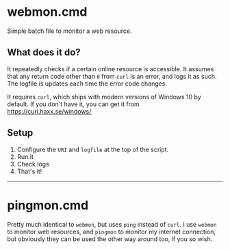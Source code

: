 # webmon.cmd
Simple batch file to monitor a web resource.

## What does it do?
It repeatedly checks if a certain online resource is accessible. It assumes that any return code other than `0` from `curl` is an error, and logs it as such. The logfile is updates each time the error code changes. 

It requires `curl`, which ships with modern versions of Windows 10 by default. If you don't have it, you can get it from https://curl.haxx.se/windows/

## Setup
1. Configure the `URI` and `logfile` at the top of the script.
2. Run it
3. Check logs
4. That's it!

------

# pingmon.cmd
Pretty much identical to `webmon`, but uses `ping` instead of `curl`. I use `webmon` to monitor web resources, and `pingmon` to monitor my internet connection, but obviously they can be used the other way around too, if you so wish.
